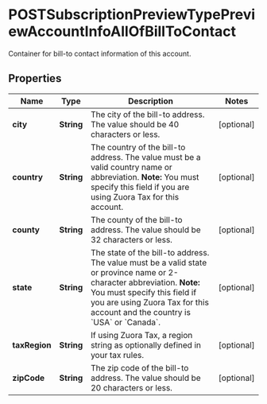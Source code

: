 

# POSTSubscriptionPreviewTypePreviewAccountInfoAllOfBillToContact

Container for bill-to contact information of this account. 

## Properties

| Name | Type | Description | Notes |
|------------ | ------------- | ------------- | -------------|
|**city** | **String** | The city of the bill-to address. The value should be 40 characters or less.  |  [optional] |
|**country** | **String** | The country of the bill-to address. The value must be a valid country name or abbreviation.  **Note:** You must specify this field if you are using Zuora Tax for this account.  |  [optional] |
|**county** | **String** | The county of the bill-to address. The value should be 32 characters or less.  |  [optional] |
|**state** | **String** | The state of the bill-to address. The value must be a valid state or province name or 2-character abbreviation.  **Note:** You must specify this field if you are using Zuora Tax for this account and the country is &#x60;USA&#x60; or &#x60;Canada&#x60;.  |  [optional] |
|**taxRegion** | **String** | If using Zuora Tax, a region string as optionally defined in your tax rules.  |  [optional] |
|**zipCode** | **String** | The zip code of the bill-to address. The value should be 20 characters or less.  |  [optional] |



